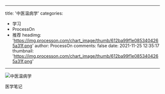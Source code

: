 
---
title: '中医温病学'
categories: 
 - 学习
 - ProcessOn
 - 推荐
headimg: 'https://img.processon.com/chart_image/thumb/612ba99f1e0853404265a31f.png'
author: ProcessOn
comments: false
date: 2021-11-25 12:35:17
thumbnail: 'https://img.processon.com/chart_image/thumb/612ba99f1e0853404265a31f.png'
---

<div>   
<img class="thumb" alt="中医温病学" src="https://img.processon.com/chart_image/thumb/612ba99f1e0853404265a31f.png" referrerpolicy="no-referrer">
<p>医学笔记</p>  
</div>
            